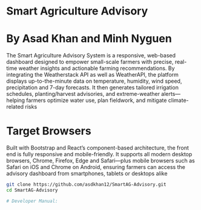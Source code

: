 # Smart Agriculture Advisory

# By Asad Khan and Minh Nyguen 

The Smart Agriculture Advisory System is a responsive, web-based dashboard designed to empower small-scale farmers with precise, real-time weather insights and actionable farming recommendations. By integrating the Weatherstack API as well as WeatherAPI, the platform displays up-to-the-minute data on temperature, humidity, wind speed, precipitation and 7-day forecasts. It then generates tailored irrigation schedules, planting/harvest advisories, and extreme-weather alerts—helping farmers optimize water use, plan fieldwork, and mitigate climate-related risks



# Target Browsers
Built with Bootstrap and React’s component-based architecture, the front end is fully responsive and mobile-friendly. It supports all modern desktop browsers, Chrome, Firefox, Edge and Safari—plus mobile browsers such as Safari on iOS and Chrome on Android, ensuring farmers can access the advisory dashboard from smartphones, tablets or desktops alike
```bash
git clone https://github.com/asdkhan12/SmartAG-Advisory.git
cd SmartAG-Advisory

# Developer Manual:
